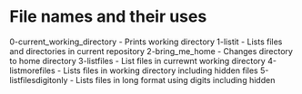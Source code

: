 <h1>File names and their uses</h1>
0-current_working_directory - Prints working directory
1-listit - Lists files and directories in current repository
2-bring_me_home - Changes directory to home directory
3-listfiles - List files in currewnt working directory
4-listmorefiles - Lists files in working directory including hidden files
5-listfilesdigitonly - Lists files in long format using digits including hidden

